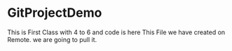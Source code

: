 # GitProjectDemo
This is First Class with 4 to 6 and code is here
This File we have created on Remote.  we are going to pull it.
